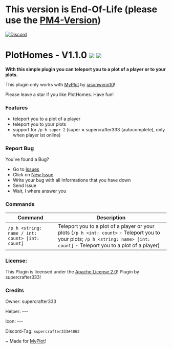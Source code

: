 # This version is End-Of-Life (please use the [PM4-Version](https://github.com/supercrafter333/PlotHomes))
[![Discord](https://img.shields.io/badge/chat-on%20discord-7289da.svg)](https://discord.gg/ca6cWPpERp)
# PlotHomes - V1.1.0   [![](https://poggit.pmmp.io/shield.state/PlotHomes)](https://poggit.pmmp.io/p/theSpawn) [![](https://poggit.pmmp.io/shield.dl.total/PlotHomes)](https://poggit.pmmp.io/p/PlotHomes)

**With this simple plugin you can teleport you to a plot of a player or to your plots.**

This plugin only works with [MyPlot](https://poggit.pmmp.io/p/MyPlot) by [jasonwynn10](https://github.com/jasonwynn10)!

Please leave a star if you like PlotHomes. Have fun!

### Features
- teleport you to a plot of a player
- teleport you to your plots
- support for `/p h super 2` (super = supercrafter333 (autocomplete), only when player ist online)

### Report Bug
You've found a Bug?
- Go to [Issues](https://github.com/supercrafter333/PlotHomes/issues)
- Click on [New Issue](https://github.com/supercrafter333/PlotHomes/issues/new/choose)
- Write your bug with all Informations that you have down
- Send Issue
- Wait, I where answer you

### Commands
|**Command**|**Description**|
|-----------|---------------|
|`/p h <string: name / int: count> [int: count]`|Teleport you to a plot of a player or your plots (`/p h <int: count>` - Teleport you to your plots; `/p h <string: name> [int: count]` - Teleport you to a plot of a player)|

### License:
This Plugin is licensed under the [Apache License 2.0](/LICENSE)! Plugin by supercrafter333!

### Credits

Owner: supercrafter333

Helper: ---

Icon: ---

Discord-Tag: `supercrafter333#4062`

~ Made for [MyPlot](https://poggit.pmmp.io/p/MyPlot)!
